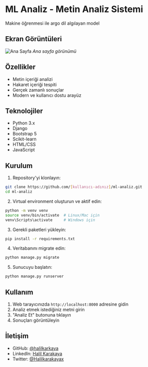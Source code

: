 # ML Analiz - Metin Analiz Sistemi

Makine öğrenmesi ile argo dil algılayan model

## Ekran Görüntüleri

![Ana Sayfa](screenshots/anasayfa.png)
*Ana sayfa görünümü*

## Özellikler

- Metin içeriği analizi
- Hakaret içeriği tespiti
- Gerçek zamanlı sonuçlar
- Modern ve kullanıcı dostu arayüz

## Teknolojiler

- Python 3.x
- Django
- Bootstrap 5
- Scikit-learn
- HTML/CSS
- JavaScript

## Kurulum

1. Repository'yi klonlayın:
```bash
git clone https://github.com/[kullanıcı-adınız]/ml-analiz.git
cd ml-analiz
```

2. Virtual environment oluşturun ve aktif edin:
```bash
python -m venv venv
source venv/bin/activate  # Linux/Mac için
venv\Scripts\activate     # Windows için
```

3. Gerekli paketleri yükleyin:
```bash
pip install -r requirements.txt
```

4. Veritabanını migrate edin:
```bash
python manage.py migrate
```

5. Sunucuyu başlatın:
```bash
python manage.py runserver
```

## Kullanım

1. Web tarayıcınızda `http://localhost:8000` adresine gidin
2. Analiz etmek istediğiniz metni girin
3. "Analiz Et" butonuna tıklayın
4. Sonuçları görüntüleyin


## İletişim

- GitHub: [@halilkarkaya](https://github.com/halilkarkaya)
- LinkedIn: [Halil Karakaya](https://www.linkedin.com/in/halil-karakaya/)
- Twitter: [@Halilkarakayax](https://x.com/Halilkarakayax) 